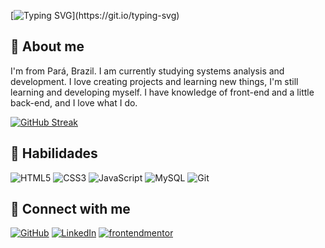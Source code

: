 [![Typing SVG](https://readme-typing-svg.demolab.com?font=Share+Tech+Mono&weight=600&size=32&pause=1000&color=B348EF&center=true&random=false&width=435&lines=Hello%2C+I+am+Ronald!;User+Hidan404...)](https://git.io/typing-svg)



## 💜 About me

I'm from Pará, Brazil. I am currently studying systems analysis and development. I love creating projects and learning new things, I'm still learning and developing myself. I have knowledge of front-end and a little back-end, and I love what I do.

[![GitHub Streak](https://streak-stats.demolab.com/?user=BynnZ8&theme=modern-lilac&background=000&dates=FFF)](https://git.io/streak-stats)
## 💜 Habilidades

![HTML5](https://img.shields.io/badge/HTML5-E34F26?style=for-the-badge&logo=html5&logoColor=white&color=1B0C2A) ![CSS3](https://img.shields.io/badge/CSS3-1572B6?style=for-the-badge&logo=css3&logoColor=white&color=1B0C2A) ![JavaScript](https://img.shields.io/badge/JavaScript-F7DF1E?style=for-the-badge&logo=javascript&logoColor=white&color=1B0C2A) ![MySQL](https://img.shields.io/badge/MySQL-00000F?style=for-the-badge&logo=mysql&logoColor=white&color=1B0C2A) ![Git](https://img.shields.io/badge/GIT-E44C30?style=for-the-badge&logo=git&logoColor=white&color=1B0C2A)

## 🔗 Connect with me

[![GitHub](https://img.shields.io/badge/GitHub-100000?style=for-the-badge&logo=github&logoColor=2B0921&color=white)](https://github.com/BynnZ8)
[![LinkedIn](https://img.shields.io/badge/LinkedIn-0077B5?style=for-the-badge&logo=linkedin&logoColor=2B0921&color=white)](https://www.linkedin.com/in/sabrina-souza-b74137238/)
[![frontendmentor](https://img.shields.io/badge/frontendmentor-0077B5?style=for-the-badge&logo=frontendmentor&logoColor=2B0921&color=white)](https://www.frontendmentor.io/profile/BynnZ8)
